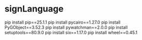 # signLanguage

pip install pip==25.1.1
pip install pycairo==1.27.0
pip install PyGObject==3.52.3
pip install pywatchman==2.0.0
pip install setuptools==80.9.0
pip install six==1.17.0
pip install wheel==0.45.1
